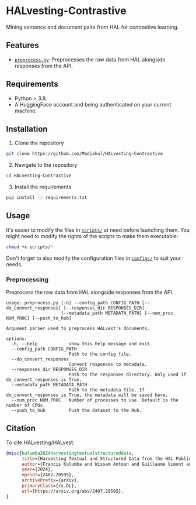 # HALvesting-Contrastive

Mining sentence and document pairs from HAL for contrastive learning.

## Features

- [`preprocess.py`](preprocess.py): Preprocesses the raw data from HAL alongside responses from the API.

## Requirements

- Python > 3.8.
- A HuggingFace account and being authenticated on your current machine.

## Installation

1. Clone the repository

```bash
git clone https://github.com/Madjakul/HALvesting-Contrastive
```

2. Navigate to the repository

```bash
cd HALvesting-Contrastive
```

3. Install the requirements

```bash
pip install -r requirements.txt
```

## Usage

It's easier to modify the files in [`scripts/`](./scripts/) at need before launching them.
You might need to modify the rights of the scripts to make them executable:

```bash
chmod +x scripts/*
```

Don't forget to also modify the configuration files in [`configs/`](./configs/) to suit your needs.

### Preprocessing

Preprocess the raw data from HAL alongside responses from the API.

```
usage: preprocess.py [-h] --config_path CONFIG_PATH [--do_convert_responses] [--responses_dir RESPONSES_DIR]
                     [--metadata_path METADATA_PATH] [--num_proc NUM_PROC] [--push_to_hub]

Argument parser used to preprocess HALvest's documents.

options:
  -h, --help            show this help message and exit
  --config_path CONFIG_PATH
                        Path to the config file.
  --do_convert_responses
                        Convert responses to metadata.
  --responses_dir RESPONSES_DIR
                        Path to the responses directory. Only used if do_convert_responses is True.
  --metadata_path METADATA_PATH
                        Path to the metadata file. If do_convert_responses is True, the metadata will be saved here.
  --num_proc NUM_PROC   Number of processes to use. Default is the number of CPUs.
  --push_to_hub         Push the dataset to the Hub.
```

## Citation

To cite HALvesting/HALvest:

```bib
@misc{kulumba2024harvestingtextualstructureddata,
      title={Harvesting Textual and Structured Data from the HAL Publication Repository},
      author={Francis Kulumba and Wissam Antoun and Guillaume Vimont and Laurent Romary},
      year={2024},
      eprint={2407.20595},
      archivePrefix={arXiv},
      primaryClass={cs.DL},
      url={https://arxiv.org/abs/2407.20595},
}
```
